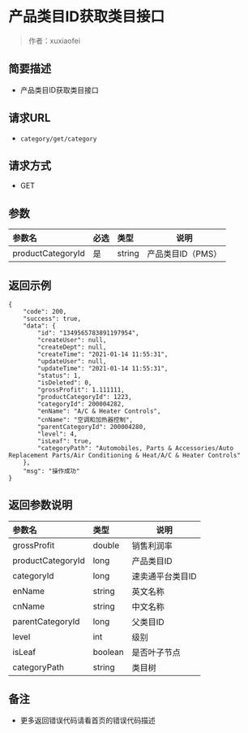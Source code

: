 # 产品类目ID获取类目接口

> 作者：xuxiaofei

## 简要描述

- 产品类目ID获取类目接口

## 请求URL
- ` category/get/category `
  
## 请求方式
- GET 

## 参数

|参数名|必选|类型|说明|
|:----    |:---|:----- |-----   |
|productCategoryId |是  |string |产品类目ID（PMS）   |

## 返回示例 

``` 
{
    "code": 200,
    "success": true,
    "data": {
        "id": "1349565783891197954",
        "createUser": null,
        "createDept": null,
        "createTime": "2021-01-14 11:55:31",
        "updateUser": null,
        "updateTime": "2021-01-14 11:55:31",
        "status": 1,
        "isDeleted": 0,
        "grossProfit": 1.111111,
        "productCategoryId": 1223,
        "categoryId": 200004282,
        "enName": "A/C & Heater Controls",
        "cnName": "空调和加热器控制",
        "parentCategoryId": 200004280,
        "level": 4,
        "isLeaf": true,
        "categoryPath": "Automobiles, Parts & Accessories/Auto Replacement Parts/Air Conditioning & Heat/A/C & Heater Controls"
    },
    "msg": "操作成功"
}
```

## 返回参数说明 

|参数名|类型|说明|
|:-----  |:-----|-----                           |
|  grossProfit | double    | 销售利润率  |
|  productCategoryId | long    | 产品类目ID  |
|  categoryId |   long  | 速卖通平台类目ID |
|  enName |   string  | 英文名称  |
|  cnName |  string   |  中文名称 |
|  parentCategoryId |  long   | 父类目ID  |
|  level |   int  | 级别  |
|  isLeaf |  boolean   |  是否叶子节点 |
|  categoryPath |  string   |  类目树 |

## 备注 

- 更多返回错误代码请看首页的错误代码描述